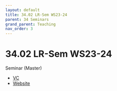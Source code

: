 ```yaml
---
layout: default
title: 34.02 LR-Sem WS23-24
parent: 34 Seminars
grand_parent: Teaching
nav_order: 3
---
```


# 34.02 LR-Sem WS23-24

Seminar (Master)

- [VC](https://vc.uni-bamberg.de/course/view.php?id=64617)
- [Website](https://www.uni-bamberg.de/seminar-dw-sem-m/)
